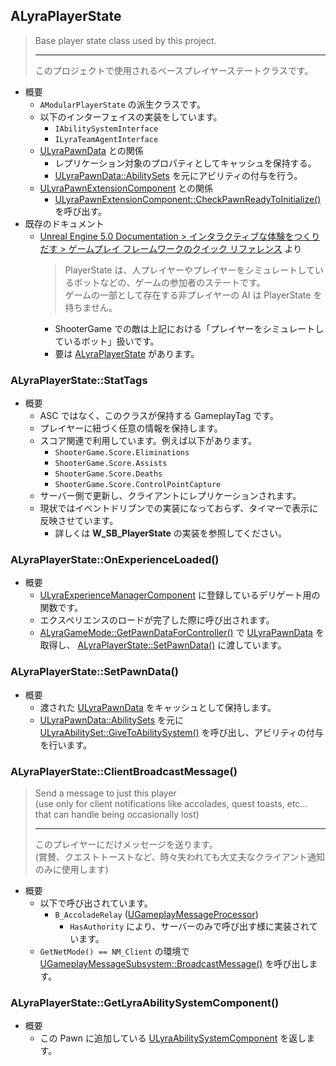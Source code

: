 ## ALyraPlayerState

> Base player state class used by this project.  
> 
> ----
> このプロジェクトで使用されるベースプレイヤーステートクラスです。  

* 概要
	* `AModularPlayerState` の派生クラスです。
	* 以下のインターフェイスの実装をしています。
		* `IAbilitySystemInterface`
		* `ILyraTeamAgentInterface`
	* [ULyraPawnData] との関係
		* レプリケーション対象のプロパティとしてキャッシュを保持する。
		* [ULyraPawnData::AbilitySets] を元にアビリティの付与を行う。
	* [ULyraPawnExtensionComponent] との関係
		* [ULyraPawnExtensionComponent::CheckPawnReadyToInitialize()] を呼び出す。
* 既存のドキュメント
	* [Unreal Engine 5.0 Documentation > インタラクティブな体験をつくりだす > ゲームプレイ フレームワークのクイック リファレンス] より
		> PlayerState は、人プレイヤーやプレイヤーをシミュレートしているボットなどの、ゲームの参加者のステートです。  
		> ゲームの一部として存在する非プレイヤーの AI は PlayerState を持ちません。  
		* ShooterGame での敵は上記における「プレイヤーをシミュレートしているボット」扱いです。
		* 要は [ALyraPlayerState] があります。

### ALyraPlayerState::StatTags

* 概要
	* ASC ではなく、このクラスが保持する GameplayTag です。
	* プレイヤーに紐づく任意の情報を保持します。
	* スコア関連で利用しています。例えば以下があります。
		* `ShooterGame.Score.Eliminations`
		* `ShooterGame.Score.Assists`
		* `ShooterGame.Score.Deaths`
		* `ShooterGame.Score.ControlPointCapture`
	* サーバー側で更新し、クライアントにレプリケーションされます。
	* 現状ではイベントドリブンでの実装になっておらず、タイマーで表示に反映させています。
		* 詳しくは **W_SB_PlayerState** の実装を参照してください。

### ALyraPlayerState::OnExperienceLoaded()

* 概要
	* [ULyraExperienceManagerComponent] に登録しているデリゲート用の関数です。
	* エクスペリエンスのロードが完了した際に呼び出されます。
	* [ALyraGameMode::GetPawnDataForController()] で [ULyraPawnData] を取得し、 [ALyraPlayerState::SetPawnData()] に渡しています。

### ALyraPlayerState::SetPawnData()

* 概要
	* 渡された [ULyraPawnData] をキャッシュとして保持します。
	* [ULyraPawnData::AbilitySets] を元に [ULyraAbilitySet::GiveToAbilitySystem()] を呼び出し、アビリティの付与を行います。


### ALyraPlayerState::ClientBroadcastMessage()

> Send a message to just this player  
> (use only for client notifications like accolades, quest toasts, etc... that can handle being occasionally lost)  
> 
> ----
> このプレイヤーにだけメッセージを送ります。  
> (賞賛、クエストトーストなど、時々失われても大丈夫なクライアント通知のみに使用します)  

* 概要
	* 以下で呼び出されています。
		* `B_AccoladeRelay` ([UGameplayMessageProcessor])
			* `HasAuthority` により、サーバーのみで呼び出す様に実装されています。
	* `GetNetMode() == NM_Client` の環境で [UGameplayMessageSubsystem::BroadcastMessage()] を呼び出します。

### ALyraPlayerState::GetLyraAbilitySystemComponent()

* 概要
	* この Pawn に追加している [ULyraAbilitySystemComponent] を返します。



<!--- ページ内のリンク --->

<!--- 自前の画像へのリンク --->

<!--- generated --->
[ULyraExperienceManagerComponent]: ../../Lyra/Experience/ULyraExperienceManagerComponent.md#ulyraexperiencemanagercomponent
[ULyraAbilitySet::GiveToAbilitySystem()]: ../../Lyra/GameplayAbility/ULyraAbilitySet.md#ulyraabilitysetgivetoabilitysystem
[ULyraAbilitySystemComponent]: ../../Lyra/GameplayAbility/ULyraAbilitySystemComponent.md#ulyraabilitysystemcomponent
[ULyraPawnExtensionComponent]: ../../Lyra/GameplayAbility/ULyraPawnExtensionComponent.md#ulyrapawnextensioncomponent
[ULyraPawnExtensionComponent::CheckPawnReadyToInitialize()]: ../../Lyra/GameplayAbility/ULyraPawnExtensionComponent.md#ulyrapawnextensioncomponentcheckpawnreadytoinitialize
[ALyraGameMode::GetPawnDataForController()]: ../../Lyra/GameplayFramework/ALyraGameMode.md#alyragamemodegetpawndataforcontroller
[ALyraPlayerState]: ../../Lyra/GameplayFramework/ALyraPlayerState.md#alyraplayerstate
[ALyraPlayerState::SetPawnData()]: ../../Lyra/GameplayFramework/ALyraPlayerState.md#alyraplayerstatesetpawndata
[UGameplayMessageProcessor]: ../../Lyra/GameplayMessageProcessor/UGameplayMessageProcessor.md#ugameplaymessageprocessor
[ULyraPawnData]: ../../Lyra/PawnSetting/ULyraPawnData.md#ulyrapawndata
[ULyraPawnData::AbilitySets]: ../../Lyra/PawnSetting/ULyraPawnData.md#ulyrapawndataabilitysets
[UGameplayMessageSubsystem::BroadcastMessage()]: ../../Plugin/GameplayMessageSubsystem/UGameplayMessageSubsystem.md#ugameplaymessagesubsystembroadcastmessage
[Unreal Engine 5.0 Documentation > インタラクティブな体験をつくりだす > ゲームプレイ フレームワークのクイック リファレンス]: https://docs.unrealengine.com/5.0/ja/unreal-engine-gameplay-framework-quick-reference/
